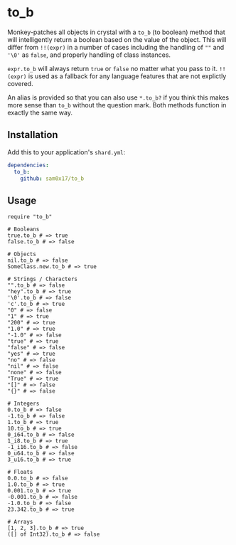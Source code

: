 # to_b

Monkey-patches all objects in crystal with a `to_b` (to boolean) method that will intelligently return
a boolean based on the value of the object. This will differ from `!!(expr)` in a number of cases
including the handling of `""` and `'\0'` as `false`, and properly handling of class instances.

`expr.to_b` will always return `true` or `false` no matter what you pass to it. `!!(expr)` is used
as a fallback for any language features that are not explictly covered.

An alias is provided so that you can also use `*.to_b?` if you think this makes more sense than
`to_b` without the question mark. Both methods function in exactly the same way.

## Installation

Add this to your application's `shard.yml`:

```yaml
dependencies:
  to_b:
    github: sam0x17/to_b
```

## Usage

```crystal
require "to_b"

# Booleans
true.to_b # => true
false.to_b # => false

# Objects
nil.to_b # => false
SomeClass.new.to_b # => true

# Strings / Characters
"".to_b # => false
"hey".to_b # => true
'\0'.to_b # => false
'c'.to_b # => true
"0" # => false
"1" # => true
"200" # => true
"1.0" # => true
"-1.0" # => false
"true" # => true
"false" # => false
"yes" # => true
"no" # => false
"nil" # => false
"none" # => false
"True" # => true
"[]" # => false
"{}" # => false

# Integers
0.to_b # => false
-1.to_b # => false
1.to_b # => true
10.to_b # => true
0_i64.to_b # => false
1_i8.to_b # => true
-1_i16.to_b # => false
0_u64.to_b # => false
3_u16.to_b # => true

# Floats
0.0.to_b # => false
1.0.to_b # => true
0.001.to_b # => true
-0.001.to_b # => false
-1.0.to_b # => false
23.342.to_b # => true

# Arrays
[1, 2, 3].to_b # => true
([] of Int32).to_b # => false
```
